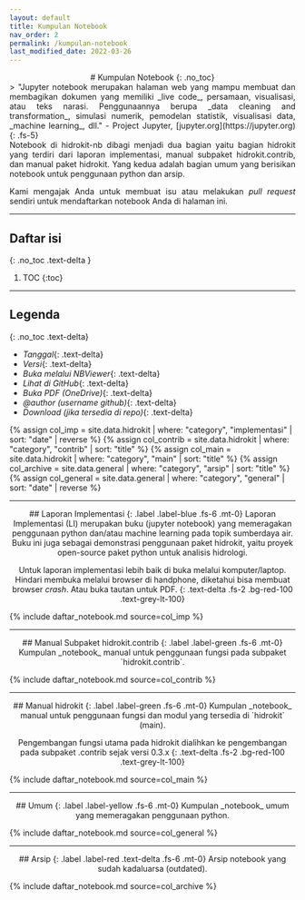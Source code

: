 ```yaml
---
layout: default
title: Kumpulan Notebook
nav_order: 2
permalink: /kumpulan-notebook
last_modified_date: 2022-03-26
---
```

<div align="center" markdown="1">
# Kumpulan Notebook
{: .no_toc}
</div>

<div align="justify" markdown="1">
> "Jupyter notebook merupakan halaman web yang mampu membuat dan membagikan dokumen yang memiliki _live code_, persamaan, visualisasi, atau teks narasi. Penggunaannya berupa _data cleaning and transformation_, simulasi numerik, pemodelan statistik, visualisasi data, _machine learning_, dll." - Project Jupyter, [jupyter.org](https://jupyter.org)
{: .fs-5}
</div>

<div align="justify" markdown="1">
Notebook di hidrokit-nb dibagi menjadi dua bagian yaitu bagian hidrokit yang terdiri dari laporan implementasi, manual subpaket hidrokit.contrib, dan manual paket hidrokit. Yang kedua adalah bagian umum yang berisikan notebook untuk penggunaan python dan arsip.

Kami mengajak Anda untuk membuat isu atau melakukan _pull request_ sendiri untuk mendaftarkan notebook Anda di halaman ini.
</div>

---

## Daftar isi
{: .no_toc .text-delta }

1. TOC
{:toc}

---
## Legenda
{: .no_toc .text-delta}

- <i class="fas fa-calendar-day"></i> _Tanggal_{: .text-delta}
- <i class="fas fa-code-branch"></i> _Versi_{: .text-delta}
- <i class="fas fa-book-open"></i> _Buka melalui NBViewer_{: .text-delta}
- <i class="fab fa-github"></i> _Lihat di GitHub_{: .text-delta}
- <i class="far fa-file-pdf"></i> _Buka PDF (OneDrive)_{: .text-delta}
- _@author (username github)_{: .text-delta}
- <i class="fas fa-download"></i> _Download (jika tersedia di repo)_{: .text-delta}

{% assign col_imp = site.data.hidrokit | where: "category", "implementasi" | sort: "date" | reverse %}
{% assign col_contrib = site.data.hidrokit | where: "category", "contrib" | sort: "title" %}
{% assign col_main = site.data.hidrokit | where: "category", "main" | sort: "title" %}
{% assign col_archive = site.data.general | where: "category", "arsip" | sort: "title" %}
{% assign col_general = site.data.general | where: "category", "general" | sort: "date" | reverse %}

---

<div align="center" markdown="1">
## Laporan Implementasi
{: .label .label-blue .fs-6 .mt-0}
Laporan Implementasi (LI) merupakan buku (jupyter notebook) yang memeragakan penggunaan python dan/atau machine learning pada topik sumberdaya air. Buku ini juga sebagai demonstrasi penggunaan paket hidrokit, yaitu proyek open-source paket python untuk analisis hidrologi.

Untuk laporan implementasi lebih baik di buka melalui komputer/laptop. Hindari membuka melalui browser di handphone, diketahui bisa membuat browser _crash_. Atau buka tautan untuk PDF.
{: .text-delta .fs-2 .bg-red-100 .text-grey-lt-100}

</div>

{% include daftar_notebook.md source=col_imp %}

---

<div align="center" markdown="1">
## Manual Subpaket hidrokit.contrib
{: .label .label-green .fs-6 .mt-0}
Kumpulan _notebook_ manual untuk penggunaan fungsi pada subpaket `hidrokit.contrib`.
</div>

{% include daftar_notebook.md source=col_contrib %}

---

<div align="center" markdown="1">
## Manual hidrokit
{: .label .label-green .fs-6 .mt-0}
Kumpulan _notebook_ manual untuk penggunaan fungsi dan modul yang tersedia di `hidrokit` (main). 

Pengembangan fungsi utama pada hidrokit dialihkan ke pengembangan pada subpaket .contrib sejak versi 0.3.x
{: .text-delta .fs-2 .bg-red-100 .text-grey-lt-100}
</div>

{% include daftar_notebook.md source=col_main %}

---

<div align="center" markdown="1">
## Umum
{: .label .label-yellow .fs-6 .mt-0}
Kumpulan _notebook_ umum yang memeragakan penggunaan python. 
</div>

{% include daftar_notebook.md source=col_general %}

---

<div align="center" markdown="1">
## Arsip
{: .label .label-red .text-delta .fs-6 .mt-0}
Arsip notebook yang sudah kadaluarsa (outdated). 

</div>

{% include daftar_notebook.md source=col_archive %}

<!-- Link -->
[taruma]: https://github.com/taruma
